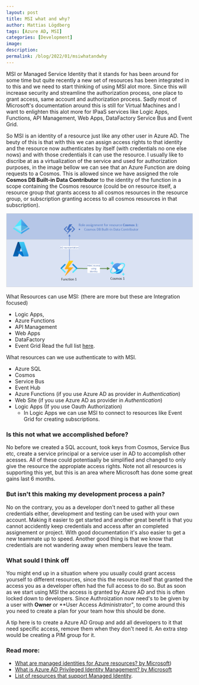 ```yaml
---
layout: post
title: MSI what and why?
author: Mattias Lögdberg
tags: [Azure AD, MSI]
categories: [Development]
image: 
description: 
permalink: /blog/2022/01/msiwhatandwhy
---
```


MSI or Managed Service Identity that it stands for has been around for some time but quite recently a new set of resources has been integrated in to this and we need to start thinking of using MSI alot more. Since this will increase security and streamline the authorization process, one place to grant access, same account and authorization process. Sadly most of Microsoft's documentation around this is still for Virtual Machines and I want to enlighten this alot more for IPaaS services like Logic Apps, Functions, API Management, Web Apps, DataFactory Service Bus and Event Grid.

So MSI is an identity of a resource just like any other user in Azure AD. The beuty of this is that with this we can assign access rights to that identity and the resource now authenticates by itself (with credentials no one else nows) and with those credentials it can use the resource.
I usually like to discribe at as a virtualization of the service and used for authorization purposes, in the image bellow we can see that an Azure Function are doing requests to a Cosmos. This is allowed since we have assigned the role **Cosmos DB Built-in Data Contributor** to the identity of the function in a scope containing the Cosmos resource (could be on resource itself, a resource group that grants access to all cosmos resources in the resource group, or subscription granting access to all cosmos resources in that subscription).

![Result in VS Code](/assets/uploads/2022/01/drawing-ad-virtualization.png)

What Resources can use MSI: (there are more but these are Integration focused)
* Logic Apps, 
* Azure Functions
* API Management 
* Web Apps 
* DataFactory 
* Event Grid
Read the full list [here](https://docs.microsoft.com/en-us/azure/active-directory/managed-identities-azure-resources/services-support-managed-identities).


What resources can we use authenticate to with MSI.
* Azure SQL
* Cosmos
* Service Bus
* Event Hub
* Azure Functions (if you use Azure AD as provider in *Authentication*)
* Web Site (if you use Azure AD as provider in *Authentication*)
* Logic Apps (If you use Oauth Authorization)
  * In Logic Apps we can use MSI to connect to resources like Event Grid for creating subscriptions.


### Is this not what we accomplished before?
No before we created a SQL account, took keys from Cosmos, Service Bus etc, create a service principal or a service user in AD to accomplish other acesses. All of these could potentiaally be simplified and changed to only give the resource the appropiate access rights. Note not all resources is supporting this yet, but this is an area where Microsoft has done some great gains last 6 months.

### But isn't this making my development process a pain?
No on the contrary, you as a developer don't need to gather all these credentials either, development and testing can be used with your own account. Making it easier to get started and another great benefit is that you cannot accidently keep credentials and access after an completed assignement or project. With good documentation it's also easier to get a new teammate up to speed. Another good thing is that we know that credentials are not wandering away when members leave the team.

### What sould I think off
You might end up in a situation where you usually could grant access yourself to different resources, since this the resource itself that granted the access you as a developer often had the full access to do so. But as soon as we start using MSI the access is granted by Azure AD and this is often locked down to developers. Since Authroization now need's to be given by a user with **Owner** or **User Access Administrator", to come around this you need to create a plan for your team how this should be done.


A tip here is to create a Azure AD Group and add all developers to it that need specific access, remove them when they don't need it. An extra step would be creating a PIM group for it.

### Read more:
* [What are managed identities for Azure resources? by Microsoft](https://docs.microsoft.com/en-us/azure/active-directory/managed-identities-azure-resources/overview))
* [What is Azure AD Privileged Identity Management? by Microsoft](https://docs.microsoft.com/en-us/azure/active-directory/privileged-identity-management/pim-configure)
* [List of resources that support Managed Identity](https://docs.microsoft.com/en-us/azure/active-directory/managed-identities-azure-resources/services-support-managed-identities).

